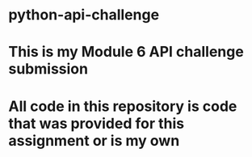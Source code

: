 # python-api-challenge
# This is my Module 6 API challenge submission
# All code in this repository is code that was provided for this assignment or is my own